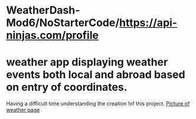# WeatherDash-Mod6/NoStarterCode/https://api-ninjas.com/profile
# weather app displaying weather events both local and abroad based on entry of coordinates.
Having a difficult time understanding the creation !of this project.
[Picture of weather page](<Screenshot 2023-11-18 031849.png>)
